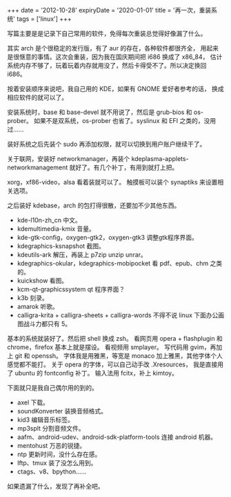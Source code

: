 +++
date = '2012-10-28'
expiryDate = '2020-01-01'
title = '再一次，重装系统'
tags = ['linux']
+++

写篇主要是是记录下自己常用的软件，免得每次重装总觉得好像漏了什么。

其实 arch 是个很稳定的发行版，有了 aur 的存在，各种软件都很齐全，
用起来是很惬意的事情。这次会重装，因为我在国庆期间把 i686 换成了 x86_84，
估计系统内存不够了，玩着玩着内存就用没了，然后卡得受不了。所以决定换回 i686。

按着安装顺序来说吧，我自己用的 KDE，如果有 GNOME 爱好者参考的话，
换成相应软件的就可以了。

安装系统时，base 和 base-devel 就不用说了，然后是 grub-bios 和 os-prober。
如果不是双系统，os-prober 也省了。syslinux 和 EFI 之类的，没用过……

装好系统之后先装个 sudo 再添加权限，就可以切换到用户账户继续干了。

关于联网，安装好 networkmanager，再装个 kdeplasma-applets-networkmanagement
就好了。有几个补丁，有用到就打上把。

xorg，xf86-video，alsa 看着装就可以了。
触摸板可以装个 synaptiks 来设置相关选项。

之后装好 kdebase，arch 的包打得很散，还要加不少其他东西。

+ kde-l10n-zh_cn 中文。
+ kdemultimedia-kmix 音量。
+ kde-gtk-config，oxygen-gtk2，oxygen-gtk3 调整gtk程序界面。
+ kdegraphics-ksnapshot 截图。
+ kdeutils-ark 解压，再装上 p7zip unzip unrar。
+ kdegraphics-okular，kdegraphics-mobipocket 看 pdf、epub、chm 之类的。
+ kuickshow 看图。
+ kcm-qt-graphicssystem qt 程序界面？
+ k3b 刻录。
+ amarok 听歌。
+ calligra-krita + calligra-sheets + calligra-words 
    不得不说 linux 下面办公画图战斗力都只有 5。

基本的系统就装好了。然后把 shell 换成 zsh。
看网页用 opera + flashplugin 和 chrome，firefox 基本上就是摆设。
看视频用 smplayer。
写代码用 gvim，再加上 git 和 openssh。
字体我是用雅黑，等宽是 monaco 加上雅黑，其他字体个人感觉都不能打。
关于 opera 的字体，可以自己动手改 .Xresources，
我是直接用了 ubuntu 的 fontconfig 补丁。
输入法用 fcitx，补上 kimtoy。

下面就只是我自己偶尔用的到的。

+ axel 下载。
+ soundKonverter 装换音频格式。
+ kid3 编辑音乐标签。
+ mp3splt 分割音频文件。
+ aafm、android-udev、android-sdk-platform-tools  连接 android 机器。
+ mentohust 万恶的锐捷。
+ ntp 更新时间，没什么存在感。
+ lftp、tmux 装了没怎么用到。
+ ctags、v8、bpython……

如果遗漏了什么，发现了再补全吧。
